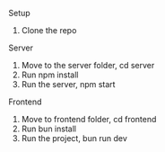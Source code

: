 Setup
1. Clone the repo

Server
1. Move to the server folder, cd server
2. Run npm install
3. Run the server, npm start

Frontend
1. Move to frontend folder, cd frontend
2. Run bun install
3. Run the project, bun run dev

